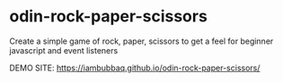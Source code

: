 # odin-rock-paper-scissors

Create a simple game of rock, paper, scissors to get a feel for beginner javascript and event listeners

DEMO SITE: https://iambubbaq.github.io/odin-rock-paper-scissors/
